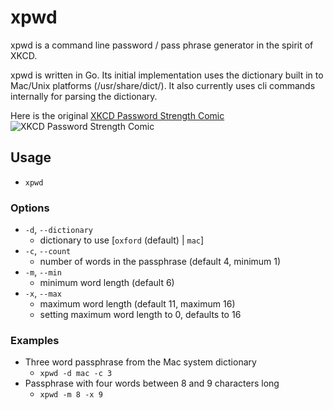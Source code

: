 # xpwd

xpwd is a command line password / pass phrase generator in the spirit of XKCD.

xpwd is written in Go. Its initial implementation uses the dictionary built in to Mac/Unix platforms (/usr/share/dict/). It also currently uses cli commands internally for parsing the dictionary.

Here is the original [XKCD Password Strength Comic](http://xkcd.com/936/)
![XKCD Password Strength Comic](http://imgs.xkcd.com/comics/password_strength.png)

## Usage

- `xpwd`

### Options

- `-d`, `--dictionary`
  - dictionary to use [`oxford` (default) | `mac`]
- `-c`, `--count`
  - number of words in the passphrase (default 4, minimum 1)
- `-m`, `--min` 
  - minimum word length (default 6)
- `-x`, `--max`
  - maximum word length (default 11, maximum 16)
  - setting maximum word length to 0, defaults to 16

### Examples
- Three word passphrase from the Mac system dictionary 
  - `xpwd -d mac -c 3`
- Passphrase with four words between 8 and 9 characters long
  - `xpwd -m 8 -x 9`
